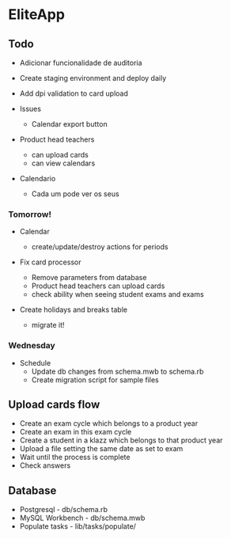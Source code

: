 # EliteApp

## Todo

* Adicionar funcionalidade de auditoria
* Create staging environment and deploy daily
* Add dpi validation to card upload

* Issues
  * Calendar export button

* Product head teachers
  * can upload cards
  * can view calendars

* Calendario
  * Cada um pode ver os seus

### Tomorrow!

* Calendar
  * create/update/destroy actions for periods

* Fix card processor 
  * Remove parameters from database
  * Product head teachers can upload cards
  * check ability when seeing student exams and exams

* Create holidays and breaks table
  * migrate it!

### Wednesday

* Schedule
  * Update db changes from schema.mwb to schema.rb
  * Create migration script for sample files

## Upload cards flow

* Create an exam cycle which belongs to a product year
* Create an exam in this exam cycle
* Create a student in a klazz which belongs to that product year
* Upload a file setting the same date as set to exam
* Wait until the process is complete
* Check answers



## Database

* Postgresql - db/schema.rb 
* MySQL Workbench - db/schema.mwb
* Populate tasks - lib/tasks/populate/
